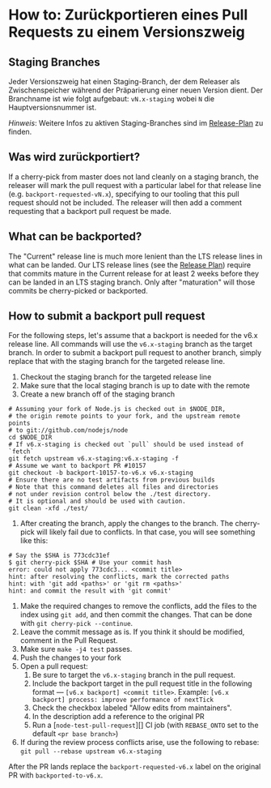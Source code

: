 # How to: Zurückportieren eines Pull Requests zu einem Versionszweig

## Staging Branches

Jeder Versionszweig hat einen Staging-Branch, der dem Releaser als Zwischenspeicher während der Präparierung einer neuen Version dient. Der Branchname ist wie folgt aufgebaut: `vN.x-staging` wobei `N` die Hauptversionsnummer ist.

*Hinweis*: Weitere Infos zu aktiven Staging-Branches sind im [Release-Plan](https://github.com/nodejs/Release#release-schedule1) zu finden.

## Was wird zurückportiert?

If a cherry-pick from master does not land cleanly on a staging branch, the releaser will mark the pull request with a particular label for that release line (e.g. `backport-requested-vN.x`), specifying to our tooling that this pull request should not be included. The releaser will then add a comment requesting that a backport pull request be made.

## What can be backported?

The "Current" release line is much more lenient than the LTS release lines in what can be landed. Our LTS release lines (see the [Release Plan](https://github.com/nodejs/Release#release-plan)) require that commits mature in the Current release for at least 2 weeks before they can be landed in an LTS staging branch. Only after "maturation" will those commits be cherry-picked or backported.

## How to submit a backport pull request

For the following steps, let's assume that a backport is needed for the v6.x release line. All commands will use the `v6.x-staging` branch as the target branch. In order to submit a backport pull request to another branch, simply replace that with the staging branch for the targeted release line.

1. Checkout the staging branch for the targeted release line
2. Make sure that the local staging branch is up to date with the remote
3. Create a new branch off of the staging branch

```shell
# Assuming your fork of Node.js is checked out in $NODE_DIR,
# the origin remote points to your fork, and the upstream remote points
# to git://github.com/nodejs/node
cd $NODE_DIR
# If v6.x-staging is checked out `pull` should be used instead of `fetch`
git fetch upstream v6.x-staging:v6.x-staging -f
# Assume we want to backport PR #10157
git checkout -b backport-10157-to-v6.x v6.x-staging
# Ensure there are no test artifacts from previous builds
# Note that this command deletes all files and directories
# not under revision control below the ./test directory.
# It is optional and should be used with caution.
git clean -xfd ./test/
```

1. After creating the branch, apply the changes to the branch. The cherry-pick will likely fail due to conflicts. In that case, you will see something like this:

```shell
# Say the $SHA is 773cdc31ef
$ git cherry-pick $SHA # Use your commit hash
error: could not apply 773cdc3... <commit title>
hint: after resolving the conflicts, mark the corrected paths
hint: with 'git add <paths>' or 'git rm <paths>'
hint: and commit the result with 'git commit'
```

1. Make the required changes to remove the conflicts, add the files to the index using `git add`, and then commit the changes. That can be done with `git cherry-pick --continue`.
2. Leave the commit message as is. If you think it should be modified, comment in the Pull Request.
3. Make sure `make -j4 test` passes.
4. Push the changes to your fork
5. Open a pull request: 
    1. Be sure to target the `v6.x-staging` branch in the pull request.
    2. Include the backport target in the pull request title in the following format — `[v6.x backport] <commit title>`. Example: `[v6.x backport] process: improve performance of nextTick`
    3. Check the checkbox labeled "Allow edits from maintainers".
    4. In the description add a reference to the original PR
    5. Run a [`node-test-pull-request`][] CI job (with `REBASE_ONTO` set to the default `<pr base branch>`)
6. If during the review process conflicts arise, use the following to rebase: `git pull --rebase upstream v6.x-staging`

After the PR lands replace the `backport-requested-v6.x` label on the original PR with `backported-to-v6.x`.
